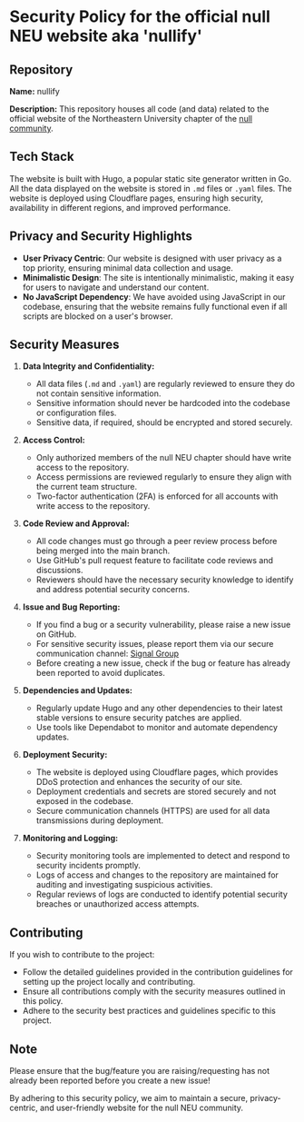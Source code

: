 # Security Policy for the official null NEU website aka 'nullify'

## Repository

**Name:** nullify

**Description:** This repository houses all code (and data) related to the official website of the Northeastern University chapter of the [null community](https://null.community).

## Tech Stack

The website is built with Hugo, a popular static site generator written in Go. All the data displayed on the website is stored in `.md` files or `.yaml` files. The website is deployed using Cloudflare pages, ensuring high security, availability in different regions, and improved performance.

## Privacy and Security Highlights

*   **User Privacy Centric**: Our website is designed with user privacy as a top priority, ensuring minimal data collection and usage.
*   **Minimalistic Design**: The site is intentionally minimalistic, making it easy for users to navigate and understand our content.
*   **No JavaScript Dependency**: We have avoided using JavaScript in our codebase, ensuring that the website remains fully functional even if all scripts are blocked on a user's browser.

## Security Measures

1.  **Data Integrity and Confidentiality:**
    *   All data files (`.md` and `.yaml`) are regularly reviewed to ensure they do not contain sensitive information.
    *   Sensitive information should never be hardcoded into the codebase or configuration files.
    *   Sensitive data, if required, should be encrypted and stored securely.

2.  **Access Control:**
    *   Only authorized members of the null NEU chapter should have write access to the repository.
    *   Access permissions are reviewed regularly to ensure they align with the current team structure.
    *   Two-factor authentication (2FA) is enforced for all accounts with write access to the repository.

3.  **Code Review and Approval:**
    *   All code changes must go through a peer review process before being merged into the main branch.
    *   Use GitHub's pull request feature to facilitate code reviews and discussions.
    *   Reviewers should have the necessary security knowledge to identify and address potential security concerns.

4.  **Issue and Bug Reporting:**
    *   If you find a bug or a security vulnerability, please raise a new issue on GitHub.
    *   For sensitive security issues, please report them via our secure communication channel: [Signal Group](https://signal.group/#CjQKIIKg1u8zMBSIY9f73mTfjfIYKDaJpKAhSAWItBwoVDswEhBlW_zswdgeQrlDMGxEpavy)
    *   Before creating a new issue, check if the bug or feature has already been reported to avoid duplicates.

5.  **Dependencies and Updates:**
    *   Regularly update Hugo and any other dependencies to their latest stable versions to ensure security patches are applied.
    *   Use tools like Dependabot to monitor and automate dependency updates.

6.  **Deployment Security:**
    *   The website is deployed using Cloudflare pages, which provides DDoS protection and enhances the security of our site.
    *   Deployment credentials and secrets are stored securely and not exposed in the codebase.
    *   Secure communication channels (HTTPS) are used for all data transmissions during deployment.

7.  **Monitoring and Logging:**
    *   Security monitoring tools are implemented to detect and respond to security incidents promptly.
    *   Logs of access and changes to the repository are maintained for auditing and investigating suspicious activities.
    *   Regular reviews of logs are conducted to identify potential security breaches or unauthorized access attempts.

## Contributing

If you wish to contribute to the project:

*   Follow the detailed guidelines provided in the contribution guidelines for setting up the project locally and contributing.
*   Ensure all contributions comply with the security measures outlined in this policy.
*   Adhere to the security best practices and guidelines specific to this project.

## Note

Please ensure that the bug/feature you are raising/requesting has not already been reported before you create a new issue!

By adhering to this security policy, we aim to maintain a secure, privacy-centric, and user-friendly website for the null NEU community.
